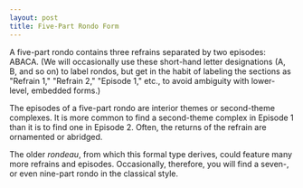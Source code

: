 ```yaml
---
layout: post
title: Five-Part Rondo Form
---
```


A five-part rondo contains three refrains separated by two episodes: ABACA. (We will occasionally use these short-hand letter designations (A, B, and so on) to label rondos, but get in the habit of labeling the sections as "Refrain 1," "Refrain 2," "Episode 1," etc., to avoid ambiguity with lower-level, embedded forms.)

The episodes of a five-part rondo are interior themes or second-theme complexes. It is more common to find a second-theme complex in Episode 1 than it is to find one in Episode 2. Often, the returns of the refrain are ornamented or abridged.

The older _rondeau_, from which this formal type derives, could feature many more refrains and episodes. Occasionally, therefore, you will find a seven-, or even nine-part rondo in the classical style.
